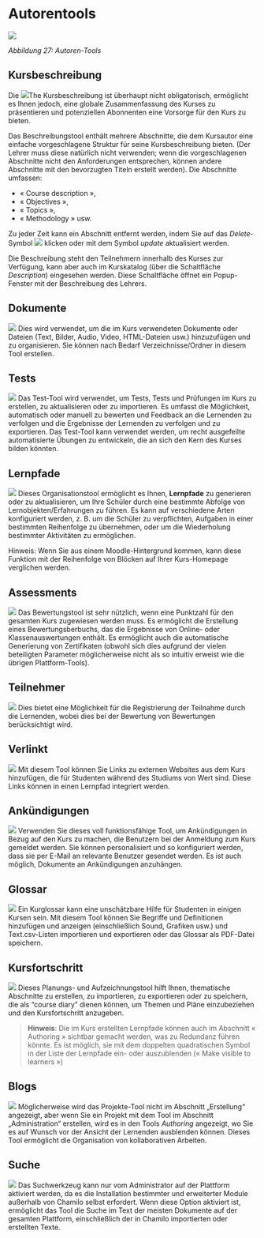 
# Autorentools

![](../../.gitbook/assets/images29%20%283%29.png)

_Abbildung 27: Autoren-Tools_

## Kursbeschreibung <a id="course-description"></a>

Die ![](../../.gitbook/assets/graphics80.png)The Kursbeschreibung ist überhaupt nicht obligatorisch, ermöglicht es Ihnen jedoch, eine globale Zusammenfassung des Kurses zu präsentieren und potenziellen Abonnenten eine Vorsorge für den Kurs zu bieten.

Das Beschreibungstool enthält mehrere Abschnitte, die dem Kursautor eine einfache vorgeschlagene Struktur für seine Kursbeschreibung bieten. \(Der Lehrer muss diese natürlich nicht verwenden; wenn die vorgeschlagenen Abschnitte nicht den Anforderungen entsprechen, können andere Abschnitte mit den bevorzugten Titeln erstellt werden\). Die Abschnitte umfassen:

* « Course description »,
* « Objectives »,
* « Topics »,
* « Methodology » usw.

Zu jeder Zeit kann ein Abschnitt entfernt werden, indem Sie auf das _Delete_-Symbol ![](../../.gitbook/assets/graphics83.png) klicken oder mit dem Symbol _update_ aktualisiert werden.

Die Beschreibung steht den Teilnehmern innerhalb des Kurses zur Verfügung, kann aber auch im Kurskatalog \(über die Schaltfläche _Description_\) eingesehen werden. Diese Schaltfläche öffnet ein Popup-Fenster mit der Beschreibung des Lehrers.

## Dokumente <a id="documents"></a>

![](../../.gitbook/assets/graphics85.png) Dies wird verwendet, um die im Kurs verwendeten Dokumente oder Dateien \(Text, Bilder, Audio, Video, HTML-Dateien usw.\) hinzuzufügen und zu organisieren. Sie können nach Bedarf Verzeichnisse/Ordner in diesem Tool erstellen.

## Tests <a id="tests"></a>

![](../../.gitbook/assets/graphics86.png) Das Test-Tool wird verwendet, um Tests, Tests und Prüfungen im Kurs zu erstellen, zu aktualisieren oder zu importieren. Es umfasst die Möglichkeit, automatisch oder manuell zu bewerten und Feedback an die Lernenden zu verfolgen und die Ergebnisse der Lernenden zu verfolgen und zu exportieren. Das Test-Tool kann verwendet werden, um recht ausgefeilte automatisierte Übungen zu entwickeln, die an sich den Kern des Kurses bilden könnten.

## Lernpfade <a id="learning-paths"></a>

![](../../.gitbook/assets/graphics87.png) Dieses Organisationstool ermöglicht es Ihnen, **Lernpfade** zu generieren oder zu aktualisieren, um Ihre Schüler durch eine bestimmte Abfolge von Lernobjekten/Erfahrungen zu führen. Es kann auf verschiedene Arten konfiguriert werden, z. B. um die Schüler zu verpflichten, Aufgaben in einer bestimmten Reihenfolge zu übernehmen, oder um die Wiederholung bestimmter Aktivitäten zu ermöglichen.

Hinweis: Wenn Sie aus einem Moodle-Hintergrund kommen, kann diese Funktion mit der Reihenfolge von Blöcken auf Ihrer Kurs-Homepage verglichen werden.

## Assessments <a id="assessments"></a>

![](../../.gitbook/assets/graphics88.png) Das Bewertungstool ist sehr nützlich, wenn eine Punktzahl für den gesamten Kurs zugewiesen werden muss. Es ermöglicht die Erstellung eines Bewertungsberbuchs, das die Ergebnisse von Online- oder Klassenauswertungen enthält. Es ermöglicht auch die automatische Generierung von Zertifikaten \(obwohl sich dies aufgrund der vielen beteiligten Parameter möglicherweise nicht als so intuitiv erweist wie die übrigen Plattform-Tools\).

## Teilnehmer <a id="attendances"></a>

![](../../.gitbook/assets/graphics89.png) Dies bietet eine Möglichkeit für die Registrierung der Teilnahme durch die Lernenden, wobei dies bei der Bewertung von Bewertungen berücksichtigt wird.

## Verlinkt <a id="links"></a>

![](../../.gitbook/assets/graphics90.png) Mit diesem Tool können Sie Links zu externen Websites aus dem Kurs hinzufügen, die für Studenten während des Studiums von Wert sind. Diese Links können in einen Lernpfad integriert werden.

## Ankündigungen <a id="announcements"></a>

![](../../.gitbook/assets/graphics91.png) Verwenden Sie dieses voll funktionsfähige Tool, um Ankündigungen in Bezug auf den Kurs zu machen, die Benutzern bei der Anmeldung zum Kurs gemeldet werden. Sie können personalisiert und so konfiguriert werden, dass sie per E-Mail an relevante Benutzer gesendet werden. Es ist auch möglich, Dokumente an Ankündigungen anzuhängen.

## Glossar <a id="glossary"></a>

![](../../.gitbook/assets/graphics92.png) Ein Kurglossar kann eine unschätzbare Hilfe für Studenten in einigen Kursen sein. Mit diesem Tool können Sie Begriffe und Definitionen hinzufügen und anzeigen \(einschließlich Sound, Grafiken usw.\) und Text.csv-Listen importieren und exportieren oder das Glossar als PDF-Datei speichern.

## Kursfortschritt <a id="course-progress"></a>

![](../../.gitbook/assets/graphics93.png) Dieses Planungs- und Aufzeichnungstool hilft Ihnen, thematische Abschnitte zu erstellen, zu importieren, zu exportieren oder zu speichern, die als “course diary” dienen können, um Themen und Pläne einzubeziehen und den Kursfortschritt anzugeben.

> **Hinweis**: Die im Kurs erstellten Lernpfade können auch im Abschnitt « Authoring » sichtbar gemacht werden, was zu Redundanz führen könnte. Es ist möglich, sie mit dem doppelten quadratischen Symbol in der Liste der Lernpfade ein- oder auszublenden \(« Make visible to learners »\)

## Blogs <a id="blogs"></a>

![](../../.gitbook/assets/graphics94.png) Möglicherweise wird das Projekte-Tool nicht im Abschnitt „Erstellung“ angezeigt, aber wenn Sie ein Projekt mit dem Tool im Abschnitt „Administration“ erstellen, wird es in den Tools _Authoring_ angezeigt, wo Sie es auf Wunsch vor der Ansicht der Lernenden ausblenden können. Dieses Tool ermöglicht die Organisation von kollaborativen Arbeiten.

## Suche <a id="search"></a>

![](../../.gitbook/assets/graphics95.png) Das Suchwerkzeug kann nur vom Administrator auf der Plattform aktiviert werden, da es die Installation bestimmter und erweiterter Module außerhalb von Chamilo selbst erfordert. Wenn diese Option aktiviert ist, ermöglicht das Tool die Suche im Text der meisten Dokumente auf der gesamten Plattform, einschließlich der in Chamilo importierten oder erstellten Texte.